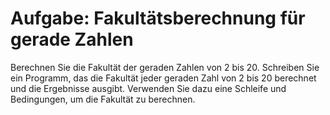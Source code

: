 # Aufgabe: Fakultätsberechnung für gerade Zahlen

Berechnen Sie die Fakultät der geraden Zahlen von 2 bis 20. Schreiben Sie ein Programm, das die Fakultät jeder geraden Zahl von 2 bis 20 berechnet und die Ergebnisse ausgibt. Verwenden Sie dazu eine Schleife und Bedingungen, um die Fakultät zu berechnen.
